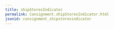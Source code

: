 ```yaml
---
title: shipStoresIndicator
permalink: Consignment.shipStoresIndicator.html
jsonid: consignment_shipstoresindicator
---
```

